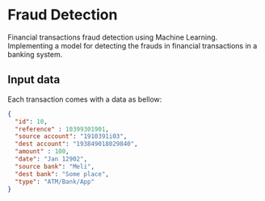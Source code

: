 # Fraud Detection

Financial transactions fraud detection using Machine Learning. Implementing
a model for detecting the frauds in financial transactions in a banking system.

## Input data

Each transaction comes with a data as bellow:

```json
{
  "id": 10,
  "reference" : 10399301901,
  "source account": "1910391i03",
  "dest account": "193849018029840",
  "amount" : 100,
  "date": "Jan 12902",
  "source bank": "Meli",
  "dest bank": "Some place",
  "type": "ATM/Bank/App"
}
```
